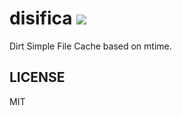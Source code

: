 # disifica [![](https://github.com/thlorenz/disifica/workflows/Node/badge.svg?branch=master)](https://github.com/thlorenz/disifica/actions)

Dirt Simple File Cache based on mtime.

## LICENSE

MIT
